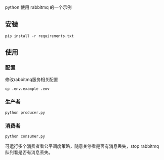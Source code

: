 python 使用 rabbitmq 的一个示例

## 安装
```shell
pip install -r requirements.txt
```

## 使用

### 配置
修改rabbitmq服务相关配置
```shell
cp .env.example .env
```

### 生产者
```
python producer.py
```

### 消费者
```
python consumer.py
```
可运行多个消费者看公平调度策略，随意关停看是否有消息丢失，stop rabbitmq 队列看是否有消息丢失。

